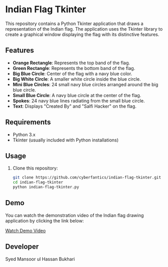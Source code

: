 # Indian Flag Tkinter

This repository contains a Python Tkinter application that draws a representation of the Indian flag. The application uses the Tkinter library to create a graphical window displaying the flag with its distinctive features.

## Features

- **Orange Rectangle**: Represents the top band of the flag.
- **Green Rectangle**: Represents the bottom band of the flag.
- **Big Blue Circle**: Center of the flag with a navy blue color.
- **Big White Circle**: A smaller white circle inside the blue circle.
- **Mini Blue Circles**: 24 small navy blue circles arranged around the big blue circle.
- **Small Blue Circle**: A navy blue circle at the center of the flag.
- **Spokes**: 24 navy blue lines radiating from the small blue circle.
- **Text**: Displays "Created By" and "Salfi Hacker" on the flag.

## Requirements

- Python 3.x
- Tkinter (usually included with Python installations)

## Usage

1. Clone this repository:
   ```bash
   git clone https://github.com/cyberfantics/indian-flag-tkinter.git
   cd indian-flag-tkinter
   python indian-flag-tkinter.py
   ```

## Demo

You can watch the demonstration video of the Indian flag drawing application by clicking the link below:

[Watch Demo Video](output/video.mp4)


## Developer

Syed Mansoor ul Hassan Bukhari
